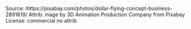 Source: ihttps://pixabay.com/photos/dollar-flying-concept-business-2891819/ 
Attrib: mage by 3D Animation Production Company from Pixabay 
License: commercial no attrib

